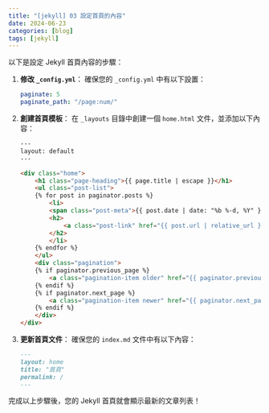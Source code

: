 ```yaml
---
title: "[jekyll] 03 設定首頁的內容"
date: 2024-06-23
categories: [blog]
tags: [jekyll]
---
```


以下是設定 Jekyll 首頁內容的步驟：

1. **修改 `_config.yml`**：
    確保您的 `_config.yml` 中有以下設置：

    ```yaml
    paginate: 5
    paginate_path: "/page:num/"
    ```

2. **創建首頁模板**：
    在 `_layouts` 目錄中創建一個 `home.html` 文件，並添加以下內容：

    ```html
    ---
    layout: default
    ---

    <div class="home">
        <h1 class="page-heading">{{ page.title | escape }}</h1>
        <ul class="post-list">
        {% for post in paginator.posts %}
            <li>
            <span class="post-meta">{{ post.date | date: "%b %-d, %Y" }}</span>
            <h2>
                <a class="post-link" href="{{ post.url | relative_url }}">{{ post.title | escape }}</a>
            </h2>
            </li>
        {% endfor %}
        </ul>
        <div class="pagination">
        {% if paginator.previous_page %}
            <a class="pagination-item older" href="{{ paginator.previous_page_path | relative_url }}">&larr; Older</a>
        {% endif %}
        {% if paginator.next_page %}
            <a class="pagination-item newer" href="{{ paginator.next_page_path | relative_url }}">Newer &rarr;</a>
        {% endif %}
        </div>
    </div>
    ```

3. **更新首頁文件**：
    確保您的 `index.md` 文件中有以下內容：

    ```markdown
    ---
    layout: home
    title: "首頁"
    permalink: /
    ---
    ```

完成以上步驟後，您的 Jekyll 首頁就會顯示最新的文章列表！
